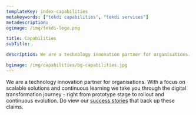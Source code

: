 ```yaml
---
templateKey: index-capabilities
metakeywords: ["tekdi capabilities", "tekdi services"]
metadescription:
ogimage: /img/tekdi-logo.png

title: Capabilities
subTitle: 

description: We are a technology innovation partner for organisations. With a focus on scalable solutions and continuous learning we take you through the digital transformation journey - right from prototype stage to rollout and continuous evolution. Do view our [success stories](/success-stories) that back up these claims.

bgimage: /img/capabilities/bg-capabilities.jpg
---
```

We are a technology innovation partner for organisations. With a focus on scalable solutions and continuous learning we take you through the digital transformation journey - right from prototype stage to rollout and continuous evolution. Do view our [success stories](/success-stories) that back up these claims.